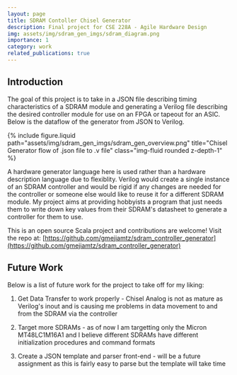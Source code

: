 ```yaml
---
layout: page
title: SDRAM Contoller Chisel Generator
description: Final project for CSE 228A - Agile Hardware Design
img: assets/img/sdram_gen_imgs/sdram_diagram.png
importance: 1
category: work
related_publications: true
---
```


## Introduction

The goal of this project is to take in a JSON file describing timing characteristics of a SDRAM module and
generating a Verilog file describing the desired controller module for use on an FPGA or tapeout for an ASIC.
Below is the dataflow of the generator from JSON to Verilog.

<div class="row">
    <div class="col-sm mt-3 mt-md-0">
        {% include figure.liquid path="assets/img/sdram_gen_imgs/sdram_gen_overview.png" title="Chisel Generator flow of .json file to .v file" class="img-fluid rounded z-depth-1" %}
    </div>
</div>

A hardware generator language here is used rather than a hardware description language due to flexiblity. Verilog would
create a single instance of an SDRAM controller and would be rigid if any changes are needed for the controller or someone
else would like to reuse it for a different SDRAM module. My project aims at providing hobbyists a program that just needs
them to write down key values from their SDRAM's datasheet to generate a controller for them to use.

This is an open source Scala project and contributions are welcome! Visit the repo at: [https://github.com/gmejiamtz/sdram_controller_generator](https://github.com/gmejiamtz/sdram_controller_generator)

## Future Work

Below is a list of future work for the project to take off for my liking:

1. Get Data Transfer to work properly - Chisel Analog is not as mature as Verilog's inout and is causing me problems in data movement to and from the SDRAM via the controller

2. Target more SDRAMs - as of now I am targetting only the Micron MT48LC1M16A1 and I believe different SDRAMs have different initialization procedures and command formats

3. Create a JSON template and parser front-end - will be a future assignment as this is fairly easy to parse but the template will take time
